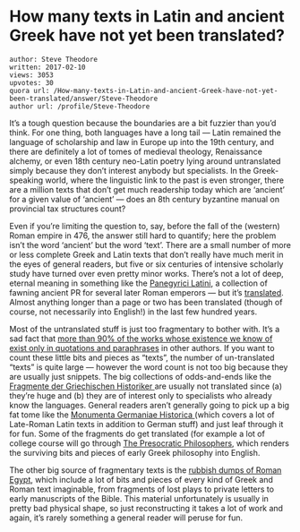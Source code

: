 # How many texts in Latin and ancient Greek have not yet been translated?

	author: Steve Theodore
	written: 2017-02-10
	views: 3053
	upvotes: 30
	quora url: /How-many-texts-in-Latin-and-ancient-Greek-have-not-yet-been-translated/answer/Steve-Theodore
	author url: /profile/Steve-Theodore


It’s a tough question because the boundaries are a bit fuzzier than you’d think. For one thing, both languages have a long tail — Latin remained the language of scholarship and law in Europe up into the 19th century, and there are definitely a lot of tomes of medieval theology, Renaissance alchemy, or even 18th century neo-Latin poetry lying around untranslated simply because they don’t interest anybody but specialists. In the Greek-speaking world, where the linguistic link to the past is even stronger, there are a million texts that don’t get much readership today which are ‘ancient’ for a given value of ‘ancient’ — does an 8th century byzantine manual on provincial tax structures count?

Even if you’re limiting the question to, say, before the fall of the (western) Roman empire in 476, the answer still hard to quantify; here the problem isn’t the word ‘ancient’ but the word ‘text’. There are a small number of more or less complete Greek and Latin texts that don’t really have much merit in the eyes of general readers, but five or six centuries of intensive scholarly study have turned over even pretty minor works. There’s not a lot of deep, eternal meaning in something like the [Panegyrici Latini](https://en.wikipedia.org/wiki/Panegyrici_Latini), a collection of fawning ancient PR for several later Roman emperors — but it’s [translated](http://www.ucpress.edu/book.php?isbn=9780520286252). Almost anything longer than a page or two has been translated (though of course, not necessarily into English!) in the last few hundred years.

Most of the untranslated stuff is just too fragmentary to bother with. It’s a sad fact that [more than 90% of the works whose existence we know of exist only in quotations and paraphrases](https://www.quora.com/unanswered/What-are-some-books-that-no-longer-exist-yet-are-quoted-by-other-ancient-books) in other authors. If you want to count these little bits and pieces as “texts”, the number of un-translated “texts” is quite large — however the word count is not too big because they are usually just snippets. The big collections of odds-and-ends like the [Fragmente der Griechischen Historiker ](http://referenceworks.brillonline.com/browse/die-fragmente-der-griechischen-historiker-i-iii)are usually not translated since (a) they’re huge and (b) they are of interest only to specialists who already know the languages. General readers aren’t generally going to pick up a big fat tome like the [Monumenta Germaniae Historica ](http://www.mgh.de/dmgh/)(which covers a lot of Late-Roman Latin texts in addition to German stuff) and just leaf through it for fun. Some of the fragments do get translated (for example a lot of college course will go through [The Presocratic Philosophers](https://archive.org/stream/presocraticphilo033229mbp/presocraticphilo033229mbp_djvu.txt), which renders the surviving bits and pieces of early Greek philosophy into English.

The other big source of fragmentary texts is the [rubbish dumps of Roman Egypt](http://www.papyrology.ox.ac.uk/POxy/VExhibition/exhib_welcome.html), which include a lot of bits and pieces of every kind of Greek and Roman text imaginable, from fragments of lost plays to private letters to early manuscripts of the Bible. This material unfortunately is usually in pretty bad physical shape, so just reconstructing it takes a lot of work and again, it’s rarely something a general reader will peruse for fun.

